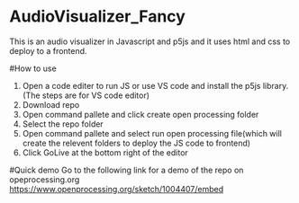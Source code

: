 # AudioVisualizer_Fancy
This is an audio visualizer in Javascript and p5js and it uses html and css to deploy to a frontend.

#How to use
1. Open a code editer to run JS or use VS code and install the p5js library.(The steps are for VS code editor)
2. Download repo 
3. Open command pallete and click create open processing folder
4. Select the repo folder
5. Open command pallete and select run open processing file(which will create the relevent folders to deploy the JS code to frontend)
6. Click GoLive at the bottom right of the editor

#Quick demo
Go to the following link for a demo of the repo on opeprocessing.org
https://www.openprocessing.org/sketch/1004407/embed
